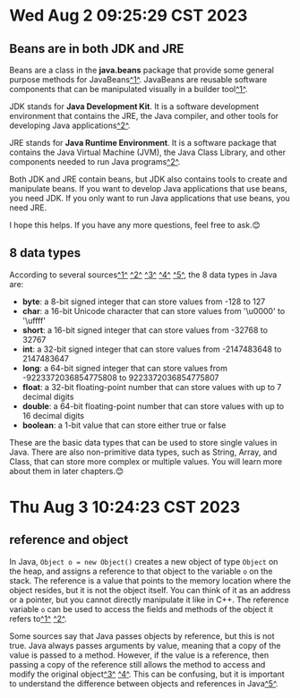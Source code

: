 # Wed Aug 2 09:25:29 CST 2023

## Beans are in both JDK and JRE

[1]: https://docs.oracle.com/en/java/javase/17/docs/api/java.desktop/java/beans/Beans.html "Beans (Java SE 17 & JDK 17) - Oracle"
[2]: https://stackoverflow.com/questions/1906445/what-is-the-difference-between-jdk-and-jre "What is the difference between JDK and JRE? - Stack Overflow"
[3]: https://stackoverflow.com/questions/35689701/adding-jdk-to-netbeans-8-1 "java - Adding JDK to netbeans 8.1 - Stack Overflow"
[4]: https://marketsplash.com/tutorials/java/java-jdk-vs-jre/ "Java Development Kit (JDK) VS Java Runtime Environment (JRE) - MarketSplash"
[5]: https://easycodebook.com/2019/08/download-and-install-java-jdk-and-netbeans-ide/ "Download and Install Java JDK and NetBeans IDE"

Beans are a class in the **java.beans** package that provide some general purpose methods for JavaBeans[^1^][1]. JavaBeans are reusable software components that can be manipulated visually in a builder tool[^1^][1].

JDK stands for **Java Development Kit**. It is a software development environment that contains the JRE, the Java compiler, and other tools for developing Java applications[^2^][2].

JRE stands for **Java Runtime Environment**. It is a software package that contains the Java Virtual Machine (JVM), the Java Class Library, and other components needed to run Java programs[^2^][2].

Both JDK and JRE contain beans, but JDK also contains tools to create and manipulate beans. If you want to develop Java applications that use beans, you need JDK. If you only want to run Java applications that use beans, you need JRE.

I hope this helps. If you have any more questions, feel free to ask.😊

## 8 data types

[1]: https://www.w3schools.com/java/java_data_types.asp "Java Data Types - W3Schools"
[2]: https://www.geeksforgeeks.org/data-types-in-java/ "Java Data Types - GeeksforGeeks"
[3]: https://mathcenter.oxford.emory.edu/site/cs170/variables/ "Variables and the 8 Primitive Data Types - Emory University"
[4]: https://techvidvan.com/tutorials/data-types-in-java/ "Data Types in Java Programming with Implementation Examples"
[5]: https://www.thepoorcoder.com/hackerrank-java-datatypes-solution/ "Hackerrank Java Datatypes Solution - The Poor Coder"

According to several sources[^1^][1] [^2^][2] [^3^][3] [^4^][4] [^5^][5], the 8 data types in Java are:

-   **byte**: a 8-bit signed integer that can store values from -128 to 127
-   **char**: a 16-bit Unicode character that can store values from '\\u0000' to '\\uffff'
-   **short**: a 16-bit signed integer that can store values from -32768 to 32767
-   **int**: a 32-bit signed integer that can store values from -2147483648 to 2147483647
-   **long**: a 64-bit signed integer that can store values from -9223372036854775808 to 9223372036854775807
-   **float**: a 32-bit floating-point number that can store values with up to 7 decimal digits
-   **double**: a 64-bit floating-point number that can store values with up to 16 decimal digits
-   **boolean**: a 1-bit value that can store either true or false

These are the basic data types that can be used to store single values in Java. There are also non-primitive data types, such as String, Array, and Class, that can store more complex or multiple values. You will learn more about them in later chapters.😊

# Thu Aug 3 10:24:23 CST 2023

## reference and object

[1]: https://docs.oracle.com/javase/8/docs/api/java/lang/Object.html "Object (Java Platform SE 8 ) - Oracle"
[2]: https://stackoverflow.com/questions/16504084/what-is-object-reference-variable "java - What is Object Reference Variable? - Stack Overflow"
[3]: https://www.infoworld.com/article/3512039/does-java-pass-by-reference-or-pass-by-value.html "Does Java pass by reference or pass by value? | InfoWorld"
[4]: https://stackoverflow.com/questions/12565037/what-exactly-is-a-reference-in-java "What exactly is a reference in Java? - Stack Overflow"
[5]: https://www.kdgregory.com/index.php?page=java.refobj "Java Reference Objects"

In Java, `Object o = new Object()` creates a new object of type `Object` on the heap, and assigns a reference to that object to the variable `o` on the stack. The reference is a value that points to the memory location where the object resides, but it is not the object itself. You can think of it as an address or a pointer, but you cannot directly manipulate it like in C++. The reference variable `o` can be used to access the fields and methods of the object it refers to[^1^][1] [^2^][2].

Some sources say that Java passes objects by reference, but this is not true. Java always passes arguments by value, meaning that a copy of the value is passed to a method. However, if the value is a reference, then passing a copy of the reference still allows the method to access and modify the original object[^3^][3] [^4^][4]. This can be confusing, but it is important to understand the difference between objects and references in Java[^5^][5].
